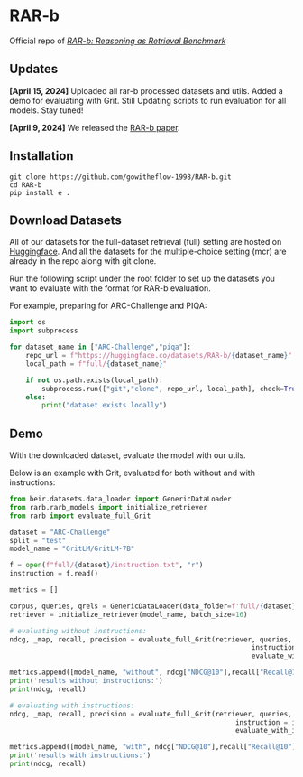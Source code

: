 # RAR-b


Official repo of [*RAR-b: Reasoning as Retrieval Benchmark*](https://arxiv.org/abs/2404.06347)

## Updates
**[April 15, 2024]** Uploaded all rar-b processed datasets and utils. Added a demo for evaluating with Grit. Still Updating scripts to run evaluation for all models. Stay tuned!

**[April 9, 2024]** We released the [RAR-b paper](https://arxiv.org/abs/2404.06347). 

## Installation

```
git clone https://github.com/gowitheflow-1998/RAR-b.git
cd RAR-b
pip install e .
```
## Download Datasets

All of our datasets for the full-dataset retrieval (full) setting are hosted on [Huggingface](https://huggingface.co/RAR-b). And all the datasets for the multiple-choice setting (mcr) are already in the repo along with git clone.

Run the following script under the root folder to set up the datasets you want to evaluate with the format for RAR-b evaluation.

For example, preparing for ARC-Challenge and PIQA:

```python
import os
import subprocess

for dataset_name in ["ARC-Challenge","piqa"]:
    repo_url = f"https://huggingface.co/datasets/RAR-b/{dataset_name}"
    local_path = f"full/{dataset_name}"

    if not os.path.exists(local_path):
        subprocess.run(["git","clone", repo_url, local_path], check=True)
    else:
        print("dataset exists locally")
```

## Demo

With the downloaded dataset, evaluate the model with our utils.

Below is an example with Grit, evaluated for both without and with instructions:

```python
from beir.datasets.data_loader import GenericDataLoader
from rarb.rarb_models import initialize_retriever
from rarb import evaluate_full_Grit

dataset = "ARC-Challenge"
split = "test"
model_name = "GritLM/GritLM-7B"

f = open(f"full/{dataset}/instruction.txt", "r")
instruction = f.read()

metrics = []

corpus, queries, qrels = GenericDataLoader(data_folder=f'full/{dataset}').load(split=split)
retriever = initialize_retriever(model_name, batch_size=16)

# evaluating without instructions:
ndcg, _map, recall, precision = evaluate_full_Grit(retriever, queries, corpus, qrels,
                                                            instruction = instruction,
                                                            evaluate_with_instruction = False)

metrics.append([model_name, "without", ndcg["NDCG@10"],recall["Recall@10"]])
print('results without instructions:')
print(ndcg, recall)

# evaluating with instructions:
ndcg, _map, recall, precision = evaluate_full_Grit(retriever, queries, corpus, qrels,
                                                        instruction = instruction,
                                                        evaluate_with_instruction = True)

metrics.append([model_name, "with", ndcg["NDCG@10"],recall["Recall@10"]])
print('results with instructions:')
print(ndcg, recall)
```
